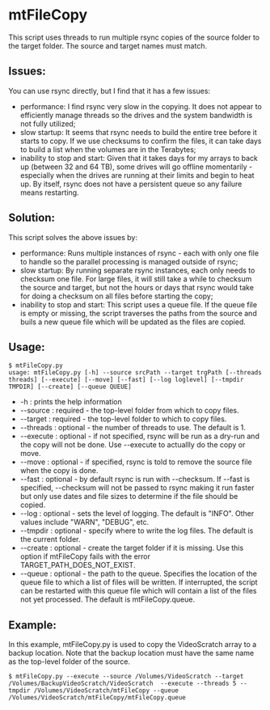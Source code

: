 # mtFileCopy

This script uses threads to run multiple rsync copies of the source folder to the target folder.
The source and target names must match.

## Issues:

You can use rsync directly, but I find that it has a few issues:
* performance:  I find rsync very slow in the copying.  It does not appear to efficiently manage threads so the drives and the system bandwidth is not fully utilized;
* slow startup:  It seems that rsync needs to build the entire tree before it starts to copy.  If we use checksums to confirm the files, it can take days to build a list when the volumes are in the Terabytes;
* inability to stop and start:  Given that it takes days for my arrays to back up (between 32 and 64 TB), some drives will go offline momentarily - especially when the drives are running at their limits and begin to heat up.  By itself, rsync does not have a persistent queue so any failure means restarting.

## Solution:

This script solves the above issues by:
* performance:  Runs multiple instances of rsync - each with only one file to handle so the parallel processing is managed outside of rsync;
* slow startup:  By running separate rsync instances, each only needs to checksum one file.  For large files, it will still take a while to checksum the source and target, but not the hours or days that rsync would take for doing a checksum on all files before starting the copy;
* inability to stop and start:  This script uses a queue file.  If the queue file is empty or missing, the script traverses the paths from the source and buils a new queue file which will be updated as the files are copied.

## Usage:

```
$ mtFileCopy.py
usage: mtFileCopy.py [-h] --source srcPath --target trgPath [--threads threads] [--execute] [--move] [--fast] [--log loglevel] [--tmpdir TMPDIR] [--create] [--queue QUEUE]
```

* -h : prints the help information
* --source <srcPath>  : required - the top-level folder from which to copy files.
* --target <trgPath>  : required - the top-level folder to which to copy files.
* --threads <threads> : optional - the number of threads to use.  The default is 1.
* --execute           : optional - if not specified, rsync will be run as a dry-run and the copy will not be done.  Use --execute to actuallly do the copy or move.
* --move              : optional - if specified, rsync is told to remove the source file when the copy is done.
* --fast              : optional - by default rsync is run with --checksum.  If --fast is specified, --checksum will not be passed to rsync making it run faster but only use dates and file sizes to determine if the file should be copied.
* --log <logleve>     : optional - sets the level of logging.  The default is "INFO".  Other values include "WARN", "DEBUG", etc.
* --tmpdir <tmpdir>   : optional - specify where to write the log files.  The default is the current folder.
* --create            : optional - create the target folder if it is missing.  Use this option if mtFileCopy fails with the error TARGET_PATH_DOES_NOT_EXIST.
* --queue <queue>     : optional - the path to the queue.  Specifies the location of the queue file to which a list of files will be written. If interrupted, the script can be restarted with this queue file which will contain a list of the files not yet processed.  The default is mtFileCopy.queue.


## Example:

In this example, mtFileCopy.py is used to copy the VideoScratch array to a backup location.  Note that the backup location must have the same name as the top-level folder of the source.

```
$ mtFileCopy.py --execute --source /Volumes/VideoScratch --target /Volumes/BackupVideoScratch/VideoScratch  --execute --threads 5 --tmpdir /Volumes/VideoScratch/mtFileCopy --queue /Volumes/VideoScratch/mtFileCopy/mtFileCopy.queue
```
